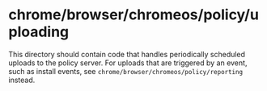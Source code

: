 chrome/browser/chromeos/policy/uploading
========================================

This directory should contain code that handles periodically scheduled
uploads to the policy server. For uploads that are triggered by an event,
such as install events, see `chrome/browser/chromeos/policy/reporting` instead.
